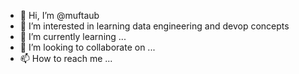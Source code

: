 - 👋 Hi, I’m @muftaub
- 👀 I’m interested in learning data engineering and devop concepts
- 🌱 I’m currently learning ...
- 💞️ I’m looking to collaborate on ...
- 📫 How to reach me ...

<!---
muftaub/muftaub is a ✨ special ✨ repository because its `README.md` (this file) appears on your GitHub profile.
You can click the Preview link to take a look at your changes.
--->
